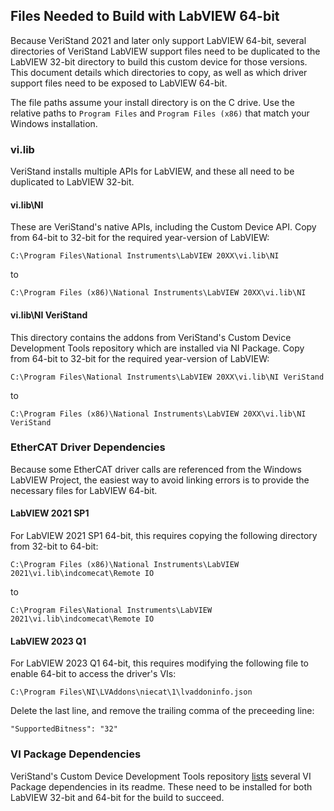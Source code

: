 ## Files Needed to Build with LabVIEW 64-bit
Because VeriStand 2021 and later only support LabVIEW 64-bit, several directories of VeriStand LabVIEW support files need to be duplicated to the LabVIEW 32-bit directory to build this custom device for those versions. This document details which directories to copy, as well as which driver support files need to be exposed to LabVIEW 64-bit.

The file paths assume your install directory is on the C drive. Use the relative paths to `Program Files` and `Program Files (x86)` that match your Windows installation.

### vi.lib
VeriStand installs multiple APIs for LabVIEW, and these all need to be duplicated to LabVIEW 32-bit.

#### vi.lib\NI
These are VeriStand's native APIs, including the Custom Device API. Copy from 64-bit to 32-bit for the required year-version of LabVIEW:

```
C:\Program Files\National Instruments\LabVIEW 20XX\vi.lib\NI
```

to

```
C:\Program Files (x86)\National Instruments\LabVIEW 20XX\vi.lib\NI
```

#### vi.lib\NI VeriStand
This directory contains the addons from VeriStand's Custom Device Development Tools repository which are installed via NI Package. Copy from 64-bit to 32-bit for the required year-version of LabVIEW:

```
C:\Program Files\National Instruments\LabVIEW 20XX\vi.lib\NI VeriStand
```

to

```
C:\Program Files (x86)\National Instruments\LabVIEW 20XX\vi.lib\NI VeriStand
```

### EtherCAT Driver Dependencies
Because some EtherCAT driver calls are referenced from the Windows LabVIEW Project, the easiest way to avoid linking errors is to provide the necessary files for LabVIEW 64-bit.

#### LabVIEW 2021 SP1
For LabVIEW 2021 SP1 64-bit, this requires copying the following directory from 32-bit to 64-bit:

```
C:\Program Files (x86)\National Instruments\LabVIEW 2021\vi.lib\indcomecat\Remote IO
```

to

```
C:\Program Files\National Instruments\LabVIEW 2021\vi.lib\indcomecat\Remote IO
```

#### LabVIEW 2023 Q1
For LabVIEW 2023 Q1 64-bit, this requires modifying the following file to enable 64-bit to access the driver's VIs:

```
C:\Program Files\NI\LVAddons\niecat\1\lvaddoninfo.json
```

Delete the last line, and remove the trailing comma of the preceeding line:

```
"SupportedBitness": "32"
```

### VI Package Dependencies
VeriStand's Custom Device Development Tools repository [lists](https://github.com/ni/niveristand-custom-device-development-tools#vi-package-manager-hosted-on-the-labview-tools-network) several VI Package dependencies in its readme. These need to be installed for both LabVIEW 32-bit and 64-bit for the build to succeed.
